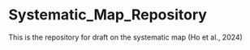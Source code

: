 # Systematic_Map_Repository
This is the repository for draft on the systematic map (Ho et al., 2024)

